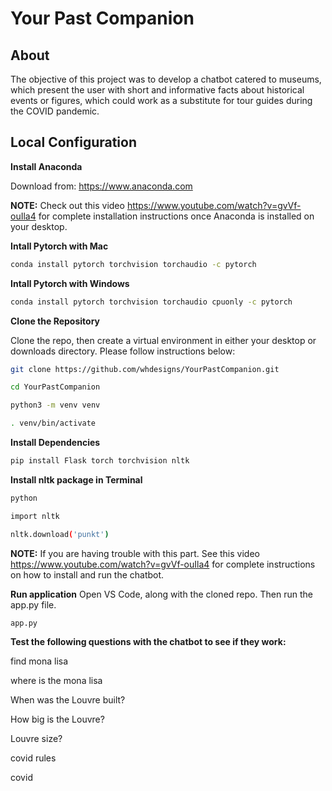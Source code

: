 # Your Past Companion

## About

The objective of this project was to develop a chatbot catered to museums, which present the user with short and informative facts about historical events or figures, which could work as a substitute for tour guides during the COVID pandemic. 

## Local Configuration


**Install Anaconda**

Download from: https://www.anaconda.com


**NOTE:** Check out this video https://www.youtube.com/watch?v=gvVf-ouIla4 for complete installation instructions once Anaconda is installed on your desktop. 


**Intall Pytorch with Mac**
```bash
conda install pytorch torchvision torchaudio -c pytorch
```
**Intall Pytorch with Windows**
```bash
conda install pytorch torchvision torchaudio cpuonly -c pytorch
```

**Clone the Repository**

Clone the repo, then create a virtual environment in either your desktop or downloads directory. 
Please follow instructions below:

```bash
git clone https://github.com/whdesigns/YourPastCompanion.git
```

```bash
cd YourPastCompanion
```

```bash
python3 -m venv venv
```

```bash
. venv/bin/activate
```

**Install Dependencies**
```bash
pip install Flask torch torchvision nltk
```

**Install nltk package in Terminal**
```bash
python
```

```bash
import nltk
```

```bash
nltk.download('punkt')
```
**NOTE:** If you are having trouble with this part. See this video https://www.youtube.com/watch?v=gvVf-ouIla4 for complete instructions on how to install and run the chatbot.  


**Run application**
Open VS Code, along with the cloned repo. Then run the app.py file. 

```bash
app.py
```

**Test the following questions with the chatbot to see if they work:**

find mona lisa

where is the mona lisa

When was the Louvre built?

How big is the Louvre?

Louvre size?

covid rules

covid
